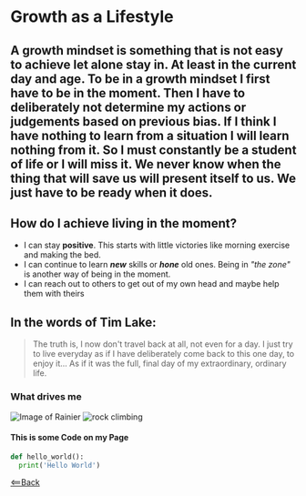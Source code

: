# Growth as a Lifestyle

## A growth mindset is something that is not easy to achieve let alone stay in. At least in the current day and age. To be in a growth mindset I first have to be in the moment. Then I have to deliberately not determine my actions or judgements based on previous bias. If I think I have nothing to learn from a situation I will learn nothing from it. So I must constantly be a student of life or I will miss it. We never know when the thing that will save us will present itself to us. We just have to be ready when it does. 

## How do I achieve living in the moment?
- I can stay **positive**. This starts with little victories like morning exercise and making the bed.
- I can continue to learn **_new_** skills or **_hone_** old ones. Being in _"the zone"_ is another way of being in the moment.
- I can reach out to others to get out of my own head and maybe help them with theirs


## In the words of Tim Lake:
> The truth is, I now don't travel back at all, not even for a day. I just try to live everyday as if I have deliberately come back to this one day, to enjoy it... As if it was the full, final day of my extraordinary, ordinary life.

### What drives me
![Image of Rainier](https://live.staticflickr.com/4434/37166620110_9138a66392_b.jpg)
![rock climbing](https://i.ytimg.com/vi/eI0nt3UEjlE/maxresdefault.jpg)

#### This is some Code on my Page
```python
def hello_world():
  print('Hello World')
```

[<==Back](README.md)